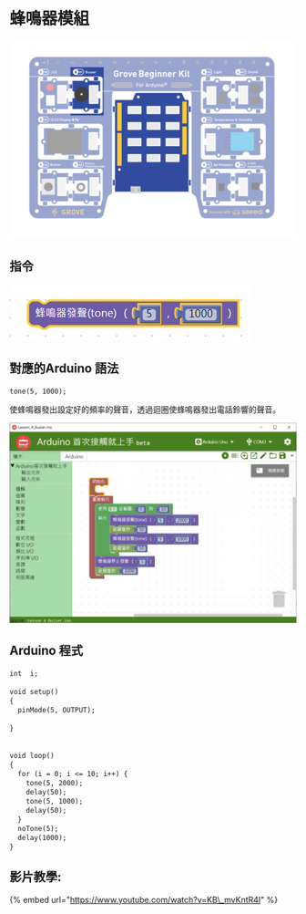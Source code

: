 # 蜂鳴器模組



![](../../../.gitbook/assets/2%20%2820%29.png)

## **指令**

![](../../../.gitbook/assets/lesson_4_buzzer2%20%281%29.png)

## **對應的**Arduino 語法

```text
tone(5, 1000);
```

使蜂鳴器發出設定好的頻率的聲音，透過迴圈使蜂鳴器發出電話鈴響的聲音。

![](../../../.gitbook/assets/image%20%283%29.png)

## Arduino 程式

```text
int  i;

void setup()
{
  pinMode(5, OUTPUT);

}


void loop()
{
  for (i = 0; i <= 10; i++) {
    tone(5, 2000);
    delay(50);
    tone(5, 1000);
    delay(50);
  }
  noTone(5);
  delay(1000);
}
```

## 影片教學:

{% embed url="https://www.youtube.com/watch?v=KB\_mvKntR4I" %}



